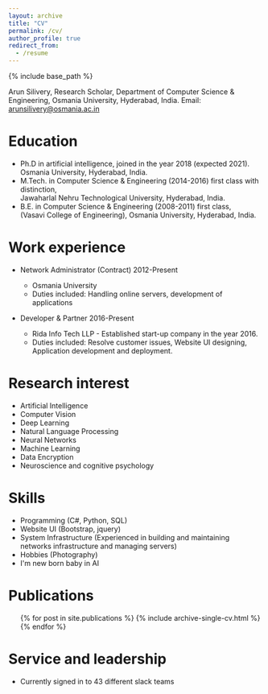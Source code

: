 ```yaml
---
layout: archive
title: "CV"
permalink: /cv/
author_profile: true
redirect_from:
  - /resume
---
```


{% include base_path %}


Arun Silivery,
Research Scholar,
Department of Computer Science & Engineering,
Osmania University, Hyderabad, India.
Email: arunsilivery@osmania.ac.in



Education
======
* Ph.D in artificial intelligence, joined in the year 2018 (expected 2021).<br/>
  Osmania University, Hyderabad, India.
* M.Tech. in Computer Science & Engineering (2014-2016) first class with distinction,<br/> 
  Jawaharlal Nehru Technological University, Hyderabad, India.
* B.E. in Computer Science & Engineering (2008-2011) first class,<br/>
  (Vasavi College of Engineering), Osmania University, Hyderabad, India.  

Work experience
======
* Network Administrator (Contract) 2012-Present
  * Osmania University
  * Duties included: Handling online servers, development of applications
  
* Developer & Partner   2016-Present 
  * Rida Info Tech LLP - Established start-up company in the year 2016.
  * Duties included: Resolve customer issues, Website UI designing, Application development and deployment.

Research interest
======
  * Artificial Intelligence
  * Computer Vision
  * Deep Learning 
  * Natural Language Processing
  * Neural Networks
  * Machine Learning
  * Data Encryption
  * Neuroscience and cognitive psychology
  
Skills
======
  * Programming (C#, Python, SQL)
  * Website UI (Bootstrap, jquery)
  * System Infrastructure (Experienced in building and maintaining networks infrastructure and managing servers)
  * Hobbies (Photography)
  * I'm new born baby in AI
  

Publications
======
  <ul>{% for post in site.publications %}
    {% include archive-single-cv.html %}
  {% endfor %}</ul>
  

Service and leadership
======
* Currently signed in to 43 different slack teams
